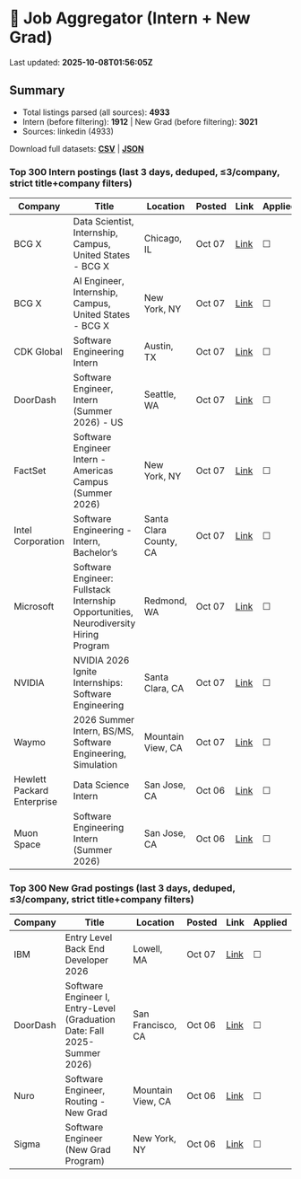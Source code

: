 # 🔎 Job Aggregator (Intern + New Grad)

Last updated: **2025-10-08T01:56:05Z**

## Summary
- Total listings parsed (all sources): **4933**
- Intern (before filtering): **1912** | New Grad (before filtering): **3021**
- Sources: linkedin (4933)

Download full datasets: **[CSV](data/jobs.csv)** | **[JSON](data/jobs.json)**

### Top 300 Intern postings (last 3 days, deduped, ≤3/company, strict title+company filters)
| Company | Title | Location | Posted | Link | Applied |
|---|---|---|---|---|---|
| BCG X | Data Scientist, Internship, Campus, United States - BCG X | Chicago, IL | Oct 07 | [Link](https://www.linkedin.com/jobs/view/data-scientist-internship-campus-united-states-bcg-x-at-bcg-x-4310968910?position=9&pageNum=0&refId=l9sDt5h2vJpdoGlYyux3xQ%3D%3D&trackingId=XqX0v8K5P13azODtlFUcaQ%3D%3D) | ☐ |
| BCG X | AI Engineer, Internship, Campus, United States - BCG X | New York, NY | Oct 07 | [Link](https://www.linkedin.com/jobs/view/ai-engineer-internship-campus-united-states-bcg-x-at-bcg-x-4310961967?position=3&pageNum=0&refId=uDhF98AwdVqqkUlwdAS8ew%3D%3D&trackingId=ZLnGYq%2FSwPDbpLApexpjbw%3D%3D) | ☐ |
| CDK Global | Software Engineering Intern | Austin, TX | Oct 07 | [Link](https://www.linkedin.com/jobs/view/software-engineering-intern-at-cdk-global-4300941320?position=10&pageNum=2&refId=H9b4aMOYAwUGwxuRO6%2Fqvg%3D%3D&trackingId=4OA5AqOGPk3%2Fhuk6sGovZQ%3D%3D) | ☐ |
| DoorDash | Software Engineer, Intern (Summer 2026) - US | Seattle, WA | Oct 07 | [Link](https://www.linkedin.com/jobs/view/software-engineer-intern-summer-2026-us-at-doordash-4310050609?position=1&pageNum=2&refId=rCBYyIef0cutYdWTKCPCZw%3D%3D&trackingId=aPTNiu4KstaMZWPVfuwCUg%3D%3D) | ☐ |
| FactSet | Software Engineer Intern - Americas Campus (Summer 2026) | New York, NY | Oct 07 | [Link](https://www.linkedin.com/jobs/view/software-engineer-intern-americas-campus-summer-2026-at-factset-4299242631?position=2&pageNum=2&refId=2tcgPE64MEPkzSSj4A1ODg%3D%3D&trackingId=LbJHXPmifu4D74Aa4BkSfg%3D%3D) | ☐ |
| Intel Corporation | Software Engineering -  Intern, Bachelor’s | Santa Clara County, CA | Oct 07 | [Link](https://www.linkedin.com/jobs/view/software-engineering-intern-bachelor%E2%80%99s-at-intel-corporation-4310961725?position=8&pageNum=7&refId=fl2th7qtQONQXUxvQ5Tn%2BQ%3D%3D&trackingId=ofAtUrp49tdgLmvEtkBrcg%3D%3D) | ☐ |
| Microsoft | Software Engineer: Fullstack Internship Opportunities, Neurodiversity Hiring Program | Redmond, WA | Oct 07 | [Link](https://www.linkedin.com/jobs/view/software-engineer-fullstack-internship-opportunities-neurodiversity-hiring-program-at-microsoft-4311378487?position=7&pageNum=7&refId=nrBGlPWKbvaZWRnyxnkmjA%3D%3D&trackingId=lgILXCNOOkECd%2B9YLfLP2w%3D%3D) | ☐ |
| NVIDIA | NVIDIA 2026 Ignite Internships: Software Engineering | Santa Clara, CA | Oct 07 | [Link](https://www.linkedin.com/jobs/view/nvidia-2026-ignite-internships-software-engineering-at-nvidia-4310062958?position=8&pageNum=5&refId=vmmKGt8swzGTy9WfBW8PeQ%3D%3D&trackingId=4ntyUDELA3x3H8rIY3avEg%3D%3D) | ☐ |
| Waymo | 2026 Summer Intern, BS/MS, Software Engineering, Simulation | Mountain View, CA | Oct 07 | [Link](https://www.linkedin.com/jobs/view/2026-summer-intern-bs-ms-software-engineering-simulation-at-waymo-4300782879?position=5&pageNum=5&refId=vmmKGt8swzGTy9WfBW8PeQ%3D%3D&trackingId=FwGTnqenIt9I%2BApoGps62A%3D%3D) | ☐ |
| Hewlett Packard Enterprise | Data Science Intern | San Jose, CA | Oct 06 | [Link](https://www.linkedin.com/jobs/view/data-science-intern-at-hewlett-packard-enterprise-4310805411?position=1&pageNum=2&refId=ZULkOHJ2Vuizftwxy5RAHw%3D%3D&trackingId=pgkzaX%2BcnIdd%2FebKbEZreg%3D%3D) | ☐ |
| Muon Space | Software Engineering Intern (Summer 2026) | San Jose, CA | Oct 06 | [Link](https://www.linkedin.com/jobs/view/software-engineering-intern-summer-2026-at-muon-space-4310873614?position=4&pageNum=5&refId=5ffhB%2FFKBjt5BW6QFISe6w%3D%3D&trackingId=3Cudxg5glKXjNWFcSJ%2FUoA%3D%3D) | ☐ |

### Top 300 New Grad postings (last 3 days, deduped, ≤3/company, strict title+company filters)
| Company | Title | Location | Posted | Link | Applied |
|---|---|---|---|---|---|
| IBM | Entry Level Back End Developer 2026 | Lowell, MA | Oct 07 | [Link](https://www.linkedin.com/jobs/view/entry-level-back-end-developer-2026-at-ibm-4290969293?position=6&pageNum=2&refId=%2Ba%2BzQ8qNhUDIzZB3TDuw6w%3D%3D&trackingId=7CoSEr2MtEK77rGhzlSmTw%3D%3D) | ☐ |
| DoorDash | Software Engineer I, Entry-Level (Graduation Date: Fall 2025-Summer 2026) | San Francisco, CA | Oct 06 | [Link](https://www.linkedin.com/jobs/view/software-engineer-i-entry-level-graduation-date-fall-2025-summer-2026-at-doordash-4309202142?position=7&pageNum=7&refId=evF1aczH8sTePCcOi2%2B0Qw%3D%3D&trackingId=xUt6%2BrymLzw66ZRhgO6KMA%3D%3D) | ☐ |
| Nuro | Software Engineer, Routing - New Grad | Mountain View, CA | Oct 06 | [Link](https://www.linkedin.com/jobs/view/software-engineer-routing-new-grad-at-nuro-4265604833?position=7&pageNum=0&refId=fTbBjgOb2uRE8Virv4ndZw%3D%3D&trackingId=OwsbnyE0NU0t7T3APG3y0Q%3D%3D) | ☐ |
| Sigma | Software Engineer (New Grad Program) | New York, NY | Oct 06 | [Link](https://www.linkedin.com/jobs/view/software-engineer-new-grad-program-at-sigma-4300835147?position=7&pageNum=0&refId=yZtjSVKp4Ugh5Ofk5VT%2BNw%3D%3D&trackingId=vdsAiCDyFNllHSjer9Cq4A%3D%3D) | ☐ |

